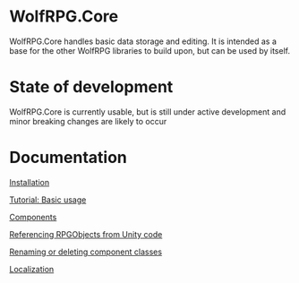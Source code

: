 # WolfRPG.Core
WolfRPG.Core handles basic data storage and editing. It is intended as a base for the other WolfRPG libraries to build upon, but can be used by itself.

# State of development
WolfRPG.Core is currently usable, but is still under active development and minor breaking changes are likely to occur

# Documentation
[Installation](https://github.com/Wolfos/WolfRPG.Core/wiki/Installation)

[Tutorial: Basic usage](https://github.com/Wolfos/WolfRPG.Core/wiki/Tutorial:-basic-usage)

[Components](https://github.com/Wolfos/WolfRPG.Core/wiki/Components)

[Referencing RPGObjects from Unity code](https://github.com/Wolfos/WolfRPG.Core/wiki/Referencing-RPGObjects-from-Unity-code)

[Renaming or deleting component classes](https://github.com/Wolfos/WolfRPG.Core/wiki/Renaming-or-deleting-component-classes)

[Localization](https://github.com/Wolfos/WolfRPG.Core/wiki/Localization)
